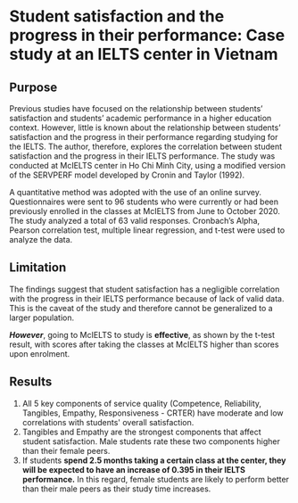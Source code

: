# Student satisfaction and the progress in their performance: Case study at an IELTS center in Vietnam

## Purpose
Previous studies have focused on the relationship between students’ satisfaction and students’ academic performance in a higher education context. However, little is known about the relationship between students’ satisfaction and the progress in their performance regarding studying for the IELTS. The author, therefore, explores the correlation between student satisfaction and the progress in their IELTS performance. The study was conducted at McIELTS center in Ho Chi Minh City, using a modified version of the SERVPERF model developed by Cronin and Taylor (1992).

A quantitative method was adopted with the use of an online survey. Questionnaires were sent to 96 students who were currently or had been previously enrolled in the classes at McIELTS from June to October 2020. The study analyzed a total of 63 valid responses. Cronbach’s Alpha, Pearson correlation test, multiple linear regression, and t-test were used to analyze the data. 

## Limitation
The findings suggest that student satisfaction has a negligible correlation with the progress in their IELTS performance because of lack of valid data. This is the caveat of the study and therefore cannot be generalized to a larger population.

***However***, going to McIELTS to study is **effective**, as shown by the t-test result, with scores after taking the classes at McIELTS higher than scores upon enrolment.

## Results
1. All 5 key components of service quality (Competence, Reliability, Tangibles, Empathy, Responsiveness - CRTER) have moderate and low correlations with students' overall satisfaction. 
2. Tangibles and Empathy are the strongest components that affect student satisfaction. Male students rate these two components higher than their female peers.
3. If students **spend 2.5 months taking a certain class at the center, they will be expected to have an increase of 0.395 in their IELTS performance.** In this regard, female students are likely to perform better than their male peers as their study time increases.

